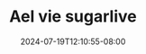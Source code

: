 --- 
title: "Ael vie sugarlive"
description: "nonton  video bokep Ael vie sugarlive yandek   terbaru"
date: 2024-07-19T12:10:55-08:00
file_code: "8xig23p5x11g"
draft: false
cover: "0gcmr99n4zfo7va0.jpg"
tags: ["Ael", "vie", "sugarlive", "bokep-indo", "bokep-viral", "bokep-ig"]
length: 1161
fld_id: "1483103"
foldername: "Ael vie"
categories: ["Ael vie"]
views: 0
---